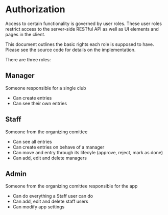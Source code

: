 # Authorization

Access to certain functionality is governed by user roles. These user roles restrict access to the server-side RESTful API as well as UI elements and pages in the client.

This document outlines the basic rights each role is supposed to have. Please see the source code for details on the implementation.

There are three roles:

## Manager

Someone responsible for a single club

- Can create entries
- Can see their own entries

## Staff

Someone from the organizing comittee

- Can see all entries
- Can create entries on behave of a manager
- Can move and entry through its lifecyle (approve, reject, mark as done)
- Can add, edit and delete managers

## Admin

Someone from the organizing comittee responsible for the app

- Can do everything a Staff user can do
- Can add, edit and delete staff users
- Can modify app settings